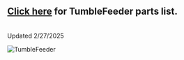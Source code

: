 ## <a href="https://docs.google.com/spreadsheets/d/167cMoID8Alf8LLFngqACXI5k8x5zef9LXBQ9bw7NaI0/edit?usp=sharing" target="_blank" rel="noopener noreferrer">Click here</a> for TumbleFeeder parts list.
<br>
Updated 2/27/2025

![TumbleFeeder](https://github.com/KravitzLabDevices/TumbleFeeder/blob/main/photos/CastleElectronics.JPG)

